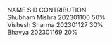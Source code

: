 NAME             SID             CONTRIBUTION <br />
Shubham Mishra   202301100          50% <br />
Vishesh Sharma   202301127          30% <br />
Bhavya           202301169          20% <br />
